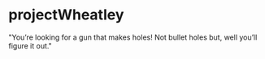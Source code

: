 # projectWheatley
"You’re looking for a gun that makes holes! Not bullet holes but, well you’ll figure it out."
